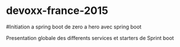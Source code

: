 # devoxx-france-2015

#Initiation a spring boot de zero a hero avec spring boot

Presentation globale des differents services et starters de Sprint boot
